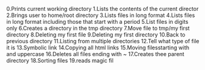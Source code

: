 0.Prints current working directory
1.Lists the contents of the current director
2.Brings user to home/root directory
3.Lists files in long format
4.Lists files in long format including those that start with a period
5.List files in digits only
6.Creates a directory in the tmp directory
7.Move file to tmp/my first directory
8.Deleting my first file
9.Deleting my first directory
10.Back to previous directory
11.Listing from multiple directories
12.Tell what type of file it is
13.Symbolic link
14.Copying all html links
15.Moving filesstarting with and uppercase
16.Deletes all files ending with ~
17.Creates thee parent directory
18.Sorting files
19.reads magic fil 
